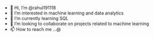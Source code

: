 - 👋 Hi, I’m @rahul191118
- 👀 I’m interested in machine learning and data analytics
- 🌱 I’m currently learning SQL 
- 💞️ I’m looking to collaborate on projects related to machine learning 
- 📫 How to reach me ...@

<!---
rahul191118/rahul191118 is a ✨ special ✨ repository because its `README.md` (this file) appears on your GitHub profile.
You can click the Preview link to take a look at your changes.
--->
